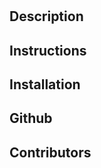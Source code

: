 


# 


## Description


## Instructions



## Installation


## Github


## Contributors






    
    
    

